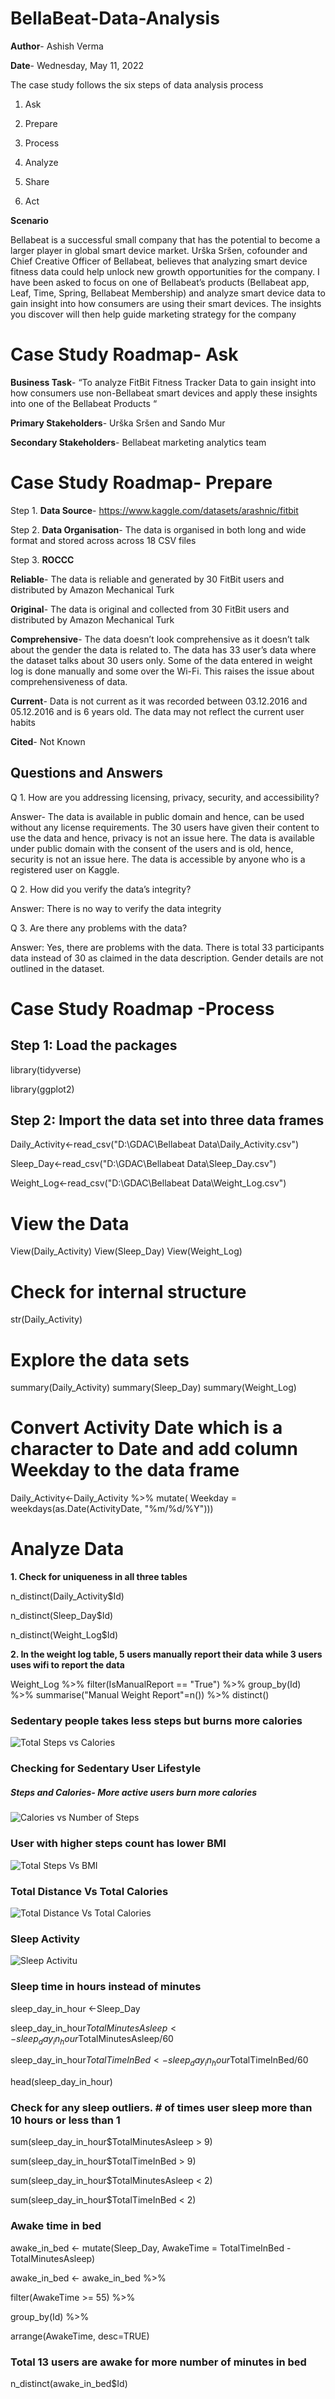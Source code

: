 # BellaBeat-Data-Analysis

**Author**- Ashish Verma

**Date**- Wednesday, May 11, 2022

The case study follows the six steps of data analysis process

1.	Ask

2.	Prepare

3.	Process

4.	Analyze

5.	Share

6.	Act

**Scenario**

Bellabeat is a successful small company that has the potential to become a larger player in global smart device market. Urška Sršen, cofounder and Chief Creative Officer of Bellabeat, believes that analyzing smart device fitness data could help unlock new growth opportunities for the company. I have been asked to focus on one of Bellabeat’s products (Bellabeat app, Leaf, Time, Spring, Bellabeat Membership) and analyze smart device data to gain insight into how consumers are using their smart devices. The insights you discover will then help guide marketing strategy for the company

# **Case Study Roadmap- Ask**

**Business Task**- “To analyze FitBit Fitness Tracker Data to gain insight into how consumers use non-Bellabeat smart devices and apply these insights into one of the Bellabeat Products “

**Primary Stakeholders**- Urška Sršen and Sando Mur

**Secondary Stakeholders**- Bellabeat marketing analytics team

# **Case Study Roadmap- Prepare**

Step 1.	**Data Source**- https://www.kaggle.com/datasets/arashnic/fitbit

Step 2.	**Data Organisation**- The data is organised in both long and wide format and stored across across 18 CSV files

Step 3.	**ROCCC** 

**Reliable**- The data is reliable and generated by 30 FitBit users and distributed by Amazon Mechanical Turk

**Original**- The data is original and collected from 30 FitBit users and distributed by Amazon Mechanical Turk

**Comprehensive**- The data doesn’t look comprehensive as it doesn’t talk about the gender the data is related to. The data has 33 user’s data where the dataset talks about 30 users only. Some of the data entered in weight log is done manually and some over the Wi-Fi. This raises the issue about comprehensiveness of data.

**Current**- Data is not current as it was recorded between 03.12.2016 and 05.12.2016 and is 6 years old. The data may not reflect the current user habits

**Cited**- Not Known

## Questions and Answers

Q 1.	How are you addressing licensing, privacy, security, and accessibility?

Answer- The data is available in public domain and hence, can be used without any license requirements.
The 30 users have given their content to use the data and hence, privacy is not an issue here.
The data is available under public domain with the consent of the users and is old, hence, security is not an issue here.
The data is accessible by anyone who is a registered user on Kaggle.

Q 2.	How did you verify the data’s integrity?

Answer: There is no way to verify the data integrity

Q 3.	Are there any problems with the data?

Answer: Yes, there are problems with the data. There is total 33 participants data instead of 30 as claimed in the data description. Gender details are not outlined in the dataset.

#  Case Study Roadmap -Process


## Step 1: Load the packages

library(tidyverse)

library(ggplot2) 

## Step 2: Import the data set into three data frames
Daily_Activity<-read_csv("D:\\GDAC\\Bellabeat Data\\Daily_Activity.csv")

Sleep_Day<-read_csv("D:\\GDAC\\Bellabeat Data\\Sleep_Day.csv")

Weight_Log<-read_csv("D:\\GDAC\\Bellabeat Data\\Weight_Log.csv")


# View the Data
View(Daily_Activity)
View(Sleep_Day)
View(Weight_Log)

# Check for internal structure
str(Daily_Activity)

# Explore the data sets
summary(Daily_Activity)
summary(Sleep_Day)
summary(Weight_Log)

# Convert Activity Date which is a character to Date and add column Weekday to the data frame
Daily_Activity<-Daily_Activity %>%
  mutate( Weekday = weekdays(as.Date(ActivityDate, "%m/%d/%Y")))
  
# Analyze Data
**1. Check for uniqueness in all three tables**

n_distinct(Daily_Activity$Id)

n_distinct(Sleep_Day$Id)

n_distinct(Weight_Log$Id)

**2. In the weight log table, 5 users manually report their data while 3 users uses wifi to report the data**

Weight_Log %>% 
  filter(IsManualReport == "True") %>% 
  group_by(Id) %>% 
  summarise("Manual Weight Report"=n()) %>%
  distinct()

### Sedentary people takes less steps but burns more calories

![Total Steps vs Calories](https://user-images.githubusercontent.com/40716332/173922698-b6473c44-73e7-4a3f-9e7a-f301b470d3e1.png)


### Checking for Sedentary User Lifestyle

##### Steps and Calories- More active users burn more calories

![Calories vs Number of Steps](https://user-images.githubusercontent.com/40716332/173922724-795e5652-c8f4-4a1d-a2b1-01d8868fd03b.png)


### User with higher steps count has lower BMI

![Total Steps Vs BMI](https://user-images.githubusercontent.com/40716332/173923768-220cb4dc-ab81-4c24-8d4b-91b02d1aaa61.png)


### Total Distance Vs Total Calories

![Total Distance Vs Total Calories](https://user-images.githubusercontent.com/40716332/173923802-48825ef4-1b5e-473c-be57-04eab5f732ea.png)


### Sleep Activity

 ![Sleep Activitu](https://user-images.githubusercontent.com/40716332/173923864-c6deed4e-0579-441d-8212-f2904751e300.png)

  
### Sleep time in hours instead of minutes
sleep_day_in_hour <-Sleep_Day

sleep_day_in_hour$TotalMinutesAsleep <- sleep_day_in_hour$TotalMinutesAsleep/60

sleep_day_in_hour$TotalTimeInBed <- sleep_day_in_hour$TotalTimeInBed/60

head(sleep_day_in_hour)

### Check for any sleep outliers. # of times user sleep more than 10 hours or less than 1

sum(sleep_day_in_hour$TotalMinutesAsleep > 9)

sum(sleep_day_in_hour$TotalTimeInBed > 9)

sum(sleep_day_in_hour$TotalMinutesAsleep < 2)

sum(sleep_day_in_hour$TotalTimeInBed < 2)

### Awake time in bed

awake_in_bed <- mutate(Sleep_Day, AwakeTime = TotalTimeInBed - TotalMinutesAsleep)

awake_in_bed <- awake_in_bed %>% 

  filter(AwakeTime >= 55) %>% 
  
  group_by(Id) %>% 
  
  arrange(AwakeTime, desc=TRUE) 
 
  
### Total 13 users are awake for more number of minutes in bed

n_distinct(awake_in_bed$Id)

